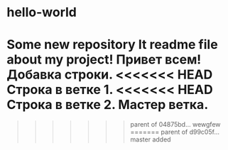 # hello-world
Some new repository
It readme file about my project!
Привет всем!
Добавка строки.
<<<<<<< HEAD
Строка в ветке 1.
<<<<<<< HEAD
Строка в ветке 2.
Мастер ветка.
=======
>>>>>>> parent of 04875bd... wewgfew
=======
>>>>>>> parent of d99c05f... master added
